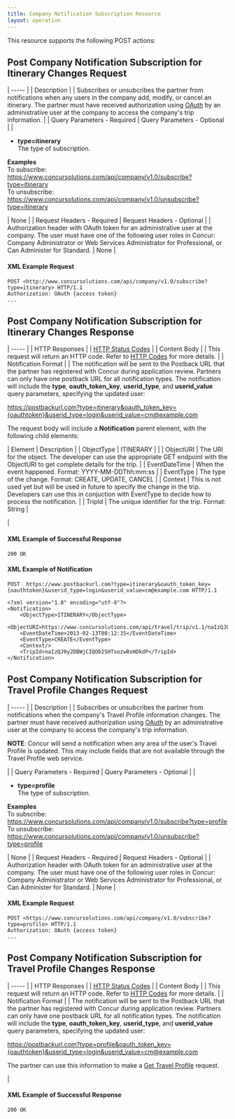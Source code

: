 ```yaml
---
title: Company Notification Subscription Resource
layout: operation
---
```





This resource supports the following POST actions:

##  Post Company Notification Subscription for Itinerary Changes Request

| ----- |
|  Description |
|  Subscribes or unsubcribes the partner from notifications when any users in the company add, modify, or cancel an itinerary. The partner must have received authorization using [OAuth][1] by an administrative user at the company to access the company's trip information. |
|  Query Parameters - Required |  Query Parameters - Optional |
|

* **type=itinerary**  
The type of subscription.

**Examples**  
To subscribe:  
https://www.concursolutions.com/api/company/v1.0/subscribe?type=itinerary  
To unsubscribe:  
https://www.concursolutions.com/api/company/v1.0/unsubscribe?type=itinerary

 |  None |
|  Request Headers - Required |  Request Headers - Optional |
|  Authorization header with OAuth token for an administrative user at the company. The user must have one of the following user roles in Concur: Company Administrator or Web Services Administrator for Professional, or Can Administer for Standard. |  None |

####  XML Example Request

    POST <http://www.concursolutions.com/api/company/v1.0/subscribe?type=itinerary> HTTP/1.1
    Authorization: OAuth {access token}
    ...

##  Post Company Notification Subscription for Itinerary Changes Response

| ----- |
|  HTTP Responses |
|  [HTTP Status Codes][2] |
|  Content Body |
|  This request will return an HTTP code. Refer to [HTTP Codes][2] for more details. |
|  Notification Format |
|  The notification will be sent to the Postback URL that the partner has registered with Concur during application review. Partners can only have one postback URL for all notification types. The notification will include the **type**, **oauth_token_key**, **userid_type**, and **userid_value** query parameters, specifying the updated user:

https://postbackurl.com?type=itinerary&oauth_token_key={oauthtoken}&userid_type=login&userid_value=cm@example.com

The request body will include a **Notification** parent element, with the following child elements:

|  Element |  Description |
|  ObjectType |  ITINERARY |   |
|  ObjectURI |  The URI for the object. The developer can use the appropriate GET endpoint with the ObjectURI to get complete details for the trip. |
|  EventDateTime |  When the event happened. Format: YYYY-MM-DDThh:mm:ss |
|  EventType |  The type of the change. Format: CREATE, UPDATE, CANCEL |
|  Context |  This is not used yet but will be used in future to specify the change in the trip. Developers can use this in conjuction with EventType to decide how to process the notification. |
|  TripId |  The unique identifier for the trip. Format: String |

 |

####  XML Example of Successful Response

    200 OK

####  XML Example of Notification

    POST  https://www.postbackurl.com?type=itinerary&oauth_token_key={oauthtoken}&userid_type=login&userid_value=cm@example.com HTTP/1.1

    <?xml version="1.0" encoding="utf-8"?>
    <Notification>
        <ObjectType>ITINERARY</ObjectType>
        <ObjectURI>https://www.concursolutions.com/api/travel/trip/v1.1/naIzQJ0y2DBWjCIQOb2SHTsozwBsHDkdP</ObjectURI>
        <EventDateTime>2013-02-13T08:12:35</EventDateTime>
        <EventType>CREATE</EventType>
        <Context/>
        <TripId>naIzQJ0y2DBWjCIQOb2SHTsozwBsHDkdP</TripId>
    </Notification>

##  Post Company Notification Subscription for Travel Profile Changes Request

| ----- |
|  Description |
|  Subscribes or unsubcribes the partner from notifications when the company's Travel Profile information changes. The partner must have received authorization using [OAuth][1] by an administrative user at the company to access the company's trip information.

**NOTE**: Concur will send a notification when any area of the user's Travel Profile is updated. This may include fields that are not available through the Travel Profile web service.

 |
|  Query Parameters - Required |  Query Parameters - Optional |
|

* **type=profile**  
The type of subscription.

**Examples**  
To subscribe:  
<https://www.concursolutions.com/api/company/v1.0/subscribe?type=profile>  
To unsubscribe:  
<https://www.concursolutions.com/api/company/v1.0/unsubscribe?type=profile>

 |  None |
|  Request Headers - Required |  Request Headers - Optional |
|  Authorization header with OAuth token for an administrative user at the company. The user must have one of the following user roles in Concur: Company Administrator or Web Services Administrator for Professional, or Can Administer for Standard. |  None |

####  XML Example Request

    POST <https://www.concursolutions.com/api/company/v1.0/subscribe?type=profile> HTTP/1.1
    Authorization: OAuth {access token}
    ...

##  Post Company Notification Subscription for Travel Profile Changes Response

| ----- |
|  HTTP Responses |
|  [HTTP Status Codes][2] |
|  Content Body |
|  This request will return an HTTP code. Refer to [HTTP Codes][2] for more details. |
|  Notification Format |
|  The notification will be sent to the Postback URL that the partner has registered with Concur during application review. Partners can only have one postback URL for all notification types. The notification will include the **type**, **oauth_token_key**, **userid_type**, and **userid_value** query parameters, specifying the updated user:

https://postbackurl.com?type=profile&oauth_token_key={oauthtoken}&userid_type=login&userid_value=cm@example.com

The partner can use this information to make a [Get Travel Profile][3] request.

 |

####  XML Example of Successful Response

    200 OK



[1]: https://developer.concur.com/oauth-20
[2]: https://developer.concur.com/reference/http-codes
[3]: https://developer.concur.com/travel-profile/profile-resource/get-travel-profile
